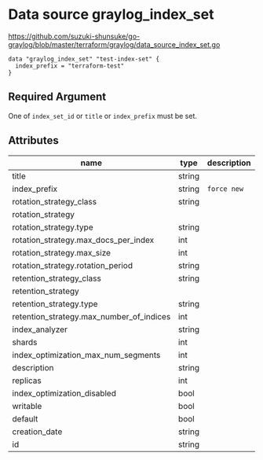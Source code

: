 # Data source graylog_index_set

https://github.com/suzuki-shunsuke/go-graylog/blob/master/terraform/graylog/data_source_index_set.go

```hcl
data "graylog_index_set" "test-index-set" {
  index_prefix = "terraform-test"
}
```

## Required Argument

One of `index_set_id` or `title` or `index_prefix` must be set.

## Attributes

name | type | description
--- | --- | ---
title | string |
index_prefix | string | `force new`
rotation_strategy_class | string |
rotation_strategy | |
rotation_strategy.type | string |
rotation_strategy.max_docs_per_index | int |
rotation_strategy.max_size | int |
rotation_strategy.rotation_period | string |
retention_strategy_class | string |
retention_strategy | |
retention_strategy.type | string |
retention_strategy.max_number_of_indices | int |
index_analyzer | string |
shards | int |
index_optimization_max_num_segments | int |
description | string |
replicas | int |
index_optimization_disabled | bool |
writable | bool |
default | bool |
creation_date | string |
id | string |
